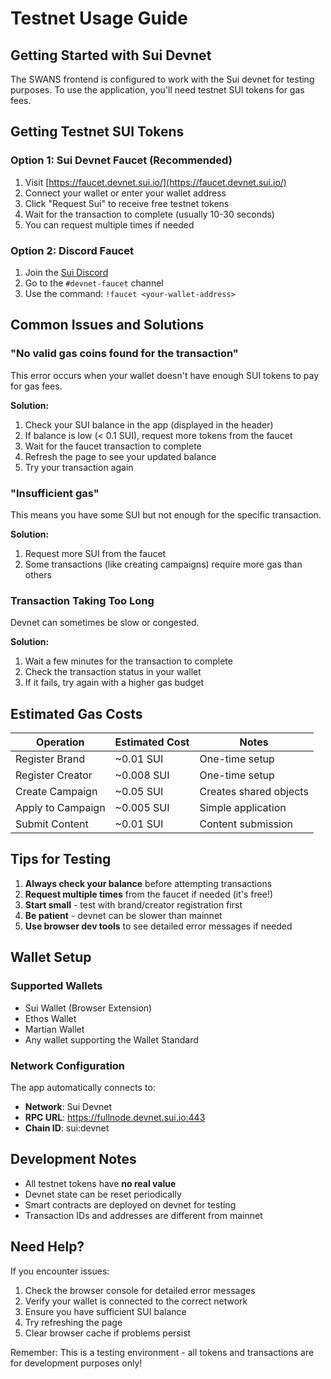 # Testnet Usage Guide

## Getting Started with Sui Devnet

The SWANS frontend is configured to work with the Sui devnet for testing purposes. To use the application, you'll need testnet SUI tokens for gas fees.

## Getting Testnet SUI Tokens

### Option 1: Sui Devnet Faucet (Recommended)
1. Visit [https://faucet.devnet.sui.io/](https://faucet.devnet.sui.io/)
2. Connect your wallet or enter your wallet address
3. Click "Request Sui" to receive free testnet tokens
4. Wait for the transaction to complete (usually 10-30 seconds)
5. You can request multiple times if needed

### Option 2: Discord Faucet
1. Join the [Sui Discord](https://discord.gg/sui)
2. Go to the `#devnet-faucet` channel
3. Use the command: `!faucet <your-wallet-address>`

## Common Issues and Solutions

### "No valid gas coins found for the transaction"
This error occurs when your wallet doesn't have enough SUI tokens to pay for gas fees.

**Solution:**
1. Check your SUI balance in the app (displayed in the header)
2. If balance is low (< 0.1 SUI), request more tokens from the faucet
3. Wait for the faucet transaction to complete
4. Refresh the page to see your updated balance
5. Try your transaction again

### "Insufficient gas"
This means you have some SUI but not enough for the specific transaction.

**Solution:**
1. Request more SUI from the faucet
2. Some transactions (like creating campaigns) require more gas than others

### Transaction Taking Too Long
Devnet can sometimes be slow or congested.

**Solution:**
1. Wait a few minutes for the transaction to complete
2. Check the transaction status in your wallet
3. If it fails, try again with a higher gas budget

## Estimated Gas Costs

| Operation | Estimated Cost | Notes |
|-----------|---------------|-------|
| Register Brand | ~0.01 SUI | One-time setup |
| Register Creator | ~0.008 SUI | One-time setup |
| Create Campaign | ~0.05 SUI | Creates shared objects |
| Apply to Campaign | ~0.005 SUI | Simple application |
| Submit Content | ~0.01 SUI | Content submission |

## Tips for Testing

1. **Always check your balance** before attempting transactions
2. **Request multiple times** from the faucet if needed (it's free!)
3. **Start small** - test with brand/creator registration first
4. **Be patient** - devnet can be slower than mainnet
5. **Use browser dev tools** to see detailed error messages if needed

## Wallet Setup

### Supported Wallets
- Sui Wallet (Browser Extension)
- Ethos Wallet
- Martian Wallet
- Any wallet supporting the Wallet Standard

### Network Configuration
The app automatically connects to:
- **Network**: Sui Devnet
- **RPC URL**: https://fullnode.devnet.sui.io:443
- **Chain ID**: sui:devnet

## Development Notes

- All testnet tokens have **no real value**
- Devnet state can be reset periodically
- Smart contracts are deployed on devnet for testing
- Transaction IDs and addresses are different from mainnet

## Need Help?

If you encounter issues:
1. Check the browser console for detailed error messages
2. Verify your wallet is connected to the correct network
3. Ensure you have sufficient SUI balance
4. Try refreshing the page
5. Clear browser cache if problems persist

Remember: This is a testing environment - all tokens and transactions are for development purposes only!